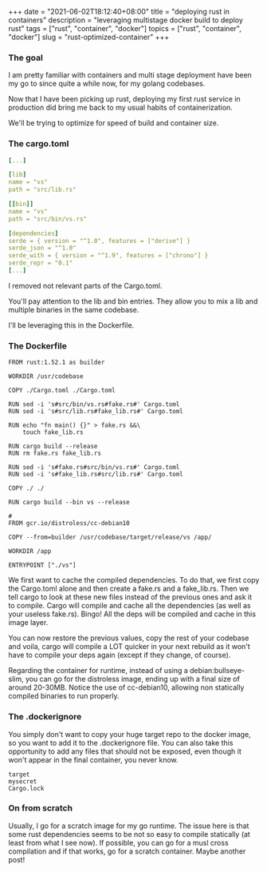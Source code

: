 +++
date = "2021-06-02T18:12:40+08:00"
title = "deploying rust in containers"
description = "leveraging multistage docker build to deploy rust"
tags = ["rust", "container", "docker"]
topics = ["rust", "container", "docker"]
slug = "rust-optimized-container"
+++

### The goal

I am pretty familiar with containers and multi stage deployment have been my go to since quite a while now, for my golang codebases.

Now that I have been picking up rust, deploying my first rust service in production did bring me back to my usual habits of containerization.

We'll be trying to optimize for speed of build and container size.

### The cargo.toml

```yaml
[...]

[lib]
name = "vs"
path = "src/lib.rs"

[[bin]]
name = "vs"
path = "src/bin/vs.rs"

[dependencies]
serde = { version = "^1.0", features = ["derive"] }
serde_json = "^1.0"
serde_with = { version = "^1.9", features = ["chrono"] }
serde_repr = "0.1"
[...]
```

I removed not relevant parts of the Cargo.toml.

You'll pay attention to the lib and bin entries. They allow you to mix a lib and multiple binaries in the same codebase.

I'll be leveraging this in the Dockerfile.

### The Dockerfile

```docker
FROM rust:1.52.1 as builder

WORKDIR /usr/codebase

COPY ./Cargo.toml ./Cargo.toml

RUN sed -i 's#src/bin/vs.rs#fake.rs#' Cargo.toml
RUN sed -i 's#src/lib.rs#fake_lib.rs#' Cargo.toml

RUN echo "fn main() {}" > fake.rs &&\
    touch fake_lib.rs

RUN cargo build --release
RUN rm fake.rs fake_lib.rs

RUN sed -i 's#fake.rs#src/bin/vs.rs#' Cargo.toml
RUN sed -i 's#fake_lib.rs#src/lib.rs#' Cargo.toml

COPY ./ ./

RUN cargo build --bin vs --release

#
FROM gcr.io/distroless/cc-debian10

COPY --from=builder /usr/codebase/target/release/vs /app/

WORKDIR /app

ENTRYPOINT ["./vs"]
```

We first want to cache the compiled dependencies.
To do that, we first copy the Cargo.toml alone and then create a fake.rs and a fake_lib.rs.
Then we tell cargo to look at these new files instead of the previous ones and ask it to compile.
Cargo will compile and cache all the dependencies (as well as your useless fake.rs).
Bingo! All the deps will be compiled and cache in this image layer.

You can now restore the previous values, copy the rest of your codebase and voila, cargo will compile a LOT quicker in your next rebuild as it won't have to compile your deps again (except if they change, of course).

Regarding the container for runtime, instead of using a debian:bullseye-slim, you can go for the distroless image, ending up with a final size of around 20-30MB.
Notice the use of cc-debian10, allowing non statically compiled binaries to run properly.

### The .dockerignore

You simply don't want to copy your huge target repo to the docker image, so you want to add it to the .dockerignore file.
You can also take this opportunity to add any files that should not be exposed, even though it won't appear in the final container, you never know.

```
target
mysecret
Cargo.lock
```

### On from scratch

Usually, I go for a scratch image for my go runtime. The issue here is that some rust dependencies seems to be not so easy to compile statically (at least from what I see now).
If possible, you can go for a musl cross compilation and if that works, go for a scratch container.
Maybe another post!
